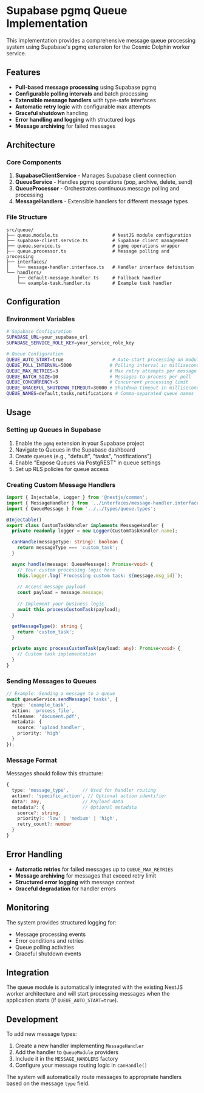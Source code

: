 # Supabase pgmq Queue Implementation

This implementation provides a comprehensive message queue processing system using Supabase's pgmq extension for the Cosmic Dolphin worker service.

## Features

- **Pull-based message processing** using Supabase pgmq
- **Configurable polling intervals** and batch processing
- **Extensible message handlers** with type-safe interfaces
- **Automatic retry logic** with configurable max attempts
- **Graceful shutdown** handling
- **Error handling and logging** with structured logs
- **Message archiving** for failed messages

## Architecture

### Core Components

1. **SupabaseClientService** - Manages Supabase client connection
2. **QueueService** - Handles pgmq operations (pop, archive, delete, send)
3. **QueueProcessor** - Orchestrates continuous message polling and processing
4. **MessageHandlers** - Extensible handlers for different message types

### File Structure

```
src/queue/
├── queue.module.ts                    # NestJS module configuration
├── supabase-client.service.ts         # Supabase client management
├── queue.service.ts                   # pgmq operations wrapper
├── queue.processor.ts                 # Message polling and processing
├── interfaces/
│   └── message-handler.interface.ts   # Handler interface definition
└── handlers/
    ├── default-message.handler.ts     # Fallback handler
    └── example-task.handler.ts        # Example task handler
```

## Configuration

### Environment Variables

```bash
# Supabase Configuration
SUPABASE_URL=your_supabase_url
SUPABASE_SERVICE_ROLE_KEY=your_service_role_key

# Queue Configuration
QUEUE_AUTO_START=true                  # Auto-start processing on module init
QUEUE_POLL_INTERVAL=5000              # Polling interval in milliseconds
QUEUE_MAX_RETRIES=3                   # Max retry attempts per message
QUEUE_BATCH_SIZE=10                   # Messages to process per poll
QUEUE_CONCURRENCY=5                   # Concurrent processing limit
QUEUE_GRACEFUL_SHUTDOWN_TIMEOUT=30000 # Shutdown timeout in milliseconds
QUEUE_NAMES=default,tasks,notifications # Comma-separated queue names
```

## Usage

### Setting up Queues in Supabase

1. Enable the `pgmq` extension in your Supabase project
2. Navigate to Queues in the Supabase dashboard
3. Create queues (e.g., "default", "tasks", "notifications")
4. Enable "Expose Queues via PostgREST" in queue settings
5. Set up RLS policies for queue access

### Creating Custom Message Handlers

```typescript
import { Injectable, Logger } from '@nestjs/common';
import { MessageHandler } from '../interfaces/message-handler.interface';
import { QueueMessage } from '../../types/queue.types';

@Injectable()
export class CustomTaskHandler implements MessageHandler {
  private readonly logger = new Logger(CustomTaskHandler.name);

  canHandle(messageType: string): boolean {
    return messageType === 'custom_task';
  }

  async handle(message: QueueMessage): Promise<void> {
    // Your custom processing logic here
    this.logger.log(`Processing custom task: ${message.msg_id}`);
    
    // Access message payload
    const payload = message.message;
    
    // Implement your business logic
    await this.processCustomTask(payload);
  }

  getMessageType(): string {
    return 'custom_task';
  }

  private async processCustomTask(payload: any): Promise<void> {
    // Custom task implementation
  }
}
```

### Sending Messages to Queues

```typescript
// Example: Sending a message to a queue
await queueService.sendMessage('tasks', {
  type: 'example_task',
  action: 'process_file',
  filename: 'document.pdf',
  metadata: {
    source: 'upload_handler',
    priority: 'high'
  }
});
```

### Message Format

Messages should follow this structure:

```typescript
{
  type: 'message_type',     // Used for handler routing
  action?: 'specific_action', // Optional action identifier
  data?: any,               // Payload data
  metadata?: {              // Optional metadata
    source?: string,
    priority?: 'low' | 'medium' | 'high',
    retry_count?: number
  }
}
```

## Error Handling

- **Automatic retries** for failed messages up to `QUEUE_MAX_RETRIES`
- **Message archiving** for messages that exceed retry limit
- **Structured error logging** with message context
- **Graceful degradation** for handler errors

## Monitoring

The system provides structured logging for:
- Message processing events
- Error conditions and retries
- Queue polling activities
- Graceful shutdown events

## Integration

The queue module is automatically integrated with the existing NestJS worker architecture and will start processing messages when the application starts (if `QUEUE_AUTO_START=true`).

## Development

To add new message types:

1. Create a new handler implementing `MessageHandler`
2. Add the handler to `QueueModule` providers
3. Include it in the `MESSAGE_HANDLERS` factory
4. Configure your message routing logic in `canHandle()`

The system will automatically route messages to appropriate handlers based on the message `type` field.